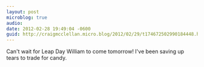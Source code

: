 ```yaml
---
layout: post
microblog: true
audio: 
date: 2012-02-28 19:49:04 -0600
guid: http://craigmcclellan.micro.blog/2012/02/29/t174672502990184448.html
---
```

Can't wait for Leap Day William to come tomorrow! I've been saving up tears to trade for candy.

